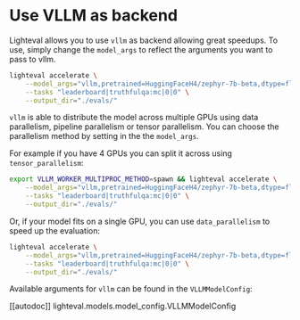 # Use VLLM as backend

Lighteval allows you to use `vllm` as backend allowing great speedups.
To use, simply change the `model_args` to reflect the arguments you want to pass to vllm.

```bash
lighteval accelerate \
    --model_args="vllm,pretrained=HuggingFaceH4/zephyr-7b-beta,dtype=float16" \
    --tasks "leaderboard|truthfulqa:mc|0|0" \
    --output_dir="./evals/"
```

`vllm` is able to distribute the model across multiple GPUs using data
parallelism, pipeline parallelism or tensor parallelism.
You can choose the parallelism method by setting in the the `model_args`.

For example if you have 4 GPUs you can split it across using `tensor_parallelism`:

```bash
export VLLM_WORKER_MULTIPROC_METHOD=spawn && lighteval accelerate \
    --model_args="vllm,pretrained=HuggingFaceH4/zephyr-7b-beta,dtype=float16,tensor_parallel_size=4" \
    --tasks "leaderboard|truthfulqa:mc|0|0" \
    --output_dir="./evals/"
```

Or, if your model fits on a single GPU, you can use `data_parallelism` to speed up the evaluation:

```bash
lighteval accelerate \
    --model_args="vllm,pretrained=HuggingFaceH4/zephyr-7b-beta,dtype=float16,data_parallel_size=4" \
    --tasks "leaderboard|truthfulqa:mc|0|0" \
    --output_dir="./evals/"
```

Available arguments for `vllm` can be found in the `VLLMModelConfig`:

[[autodoc]] lighteval.models.model_config.VLLMModelConfig
